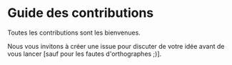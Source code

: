 # Guide des contributions

Toutes les contributions sont les bienvenues.

Nous vous invitons à créer une issue pour discuter de votre idée avant de vous lancer [sauf pour les fautes d'orthographes ;)].
